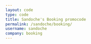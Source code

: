 ```yaml
---
layout: code
type: code
title: Sandoche's Booking promocode
permalink: /sandoche/booking/
username: sandoche
company: booking
---
```

